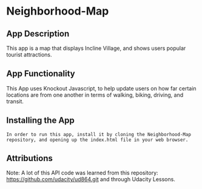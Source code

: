 # Neighborhood-Map
## App Description 
  This app is a map that displays Incline Village, and shows users popular tourist attractions. 
  
  
## App Functionality 
  This App uses Knockout Javascript, to help update users on how far certain locations are from one another in terms of walking, biking, driving, and transit. 
  
 ## Installing the App
    In order to run this app, install it by cloning the Neighborhood-Map repository, and opening up the index.html file in your web browser.

## Attributions
Note: A lot of this API code was learned from this repository: https://github.com/udacity/ud864.git and through Udacity Lessons.  

